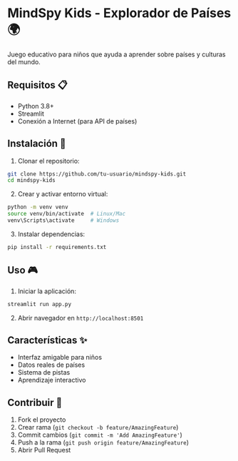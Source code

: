 # MindSpy Kids - Explorador de Países 🌍

Juego educativo para niños que ayuda a aprender sobre países y culturas del mundo.

## Requisitos 📋

- Python 3.8+
- Streamlit
- Conexión a Internet (para API de países)

## Instalación 🔧

1. Clonar el repositorio:
```bash
git clone https://github.com/tu-usuario/mindspy-kids.git
cd mindspy-kids
```

2. Crear y activar entorno virtual:
```bash
python -m venv venv
source venv/bin/activate  # Linux/Mac
venv\Scripts\activate     # Windows
```

3. Instalar dependencias:
```bash
pip install -r requirements.txt
```

## Uso 🎮

1. Iniciar la aplicación:
```bash
streamlit run app.py
```

2. Abrir navegador en `http://localhost:8501`

## Características ✨

- Interfaz amigable para niños
- Datos reales de países
- Sistema de pistas
- Aprendizaje interactivo

## Contribuir 🤝

1. Fork el proyecto
2. Crear rama (`git checkout -b feature/AmazingFeature`)
3. Commit cambios (`git commit -m 'Add AmazingFeature'`)
4. Push a la rama (`git push origin feature/AmazingFeature`)
5. Abrir Pull Request
